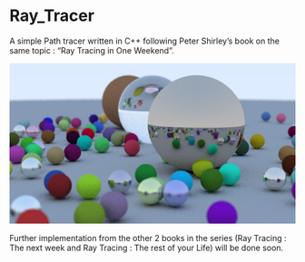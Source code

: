 # Ray_Tracer
A simple Path tracer written in C++ following Peter Shirley’s book on the same topic : “Ray Tracing in One Weekend”.

![Rendered Image](https://github.com/SIDD017/Ray_Tracer/blob/master/out.jpg)

Further implementation from the other 2 books in the series (Ray Tracing : The next week and Ray Tracing : The rest of your Life) will be done soon.
